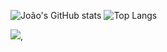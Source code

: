 ![João's GitHub stats](https://github-readme-stats.vercel.app/api?username=joaomlourenco&show=reviews,discussions_started,discussions_answered,prs_merged,prs_merged_percentage&show_icons=true)
![Top Langs](https://github-readme-stats.vercel.app/api/top-langs/?username=joaomlourenco&layout=compact)

[<img src="https://github.com/user-attachments/assets/8c6abe98-b09d-4e38-a095-e1ed8209824d">](https://github.com/joaomlourenco/novathesis/),
